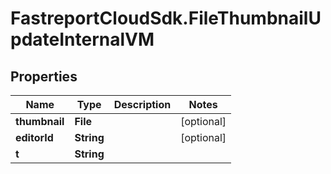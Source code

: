 # FastreportCloudSdk.FileThumbnailUpdateInternalVM

## Properties

Name | Type | Description | Notes
------------ | ------------- | ------------- | -------------
**thumbnail** | **File** |  | [optional] 
**editorId** | **String** |  | [optional] 
**t** | **String** |  | 


